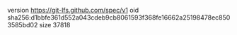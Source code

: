 version https://git-lfs.github.com/spec/v1
oid sha256:d1bbfe361d552a043cdeb9cb8061593f368fe16662a25198478ec8503585bd02
size 37818
